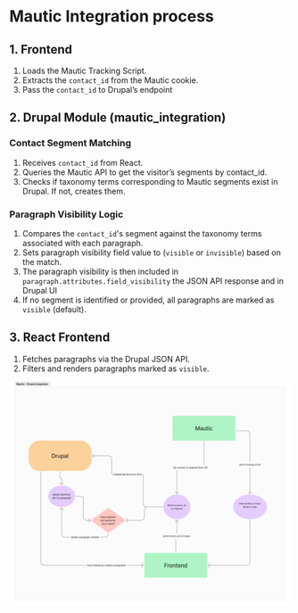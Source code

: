 # Mautic Integration process

## 1. Frontend

1. Loads the Mautic Tracking Script.
2. Extracts the `contact_id` from the Mautic cookie.
3. Pass the `contact_id` to Drupal’s endpoint

## 2. Drupal Module (mautic_integration)

### Contact Segment Matching

1. Receives `contact_id` from React.
2. Queries the Mautic API to get the visitor’s segments by contact_id.
3. Checks if taxonomy terms corresponding to Mautic segments exist in Drupal. If not, creates them.

### Paragraph Visibility Logic

1. Compares the `contact_id`'s segment against the taxonomy terms associated with each paragraph.
2. Sets paragraph visibility field value to (`visible` or `invisible`) based on the match.
3. The paragraph visibility is then included in `paragraph.attributes.field_visibility` the JSON API response and in Drupal UI
4. If no segment is identified or provided, all paragraphs are marked as `visible` (default).

## 3. React Frontend

1. Fetches paragraphs via the Drupal JSON API.
2. Filters and renders paragraphs marked as `visible`.

<img src="./Mautic Integration.png" alt="Mautic Integration process" />
